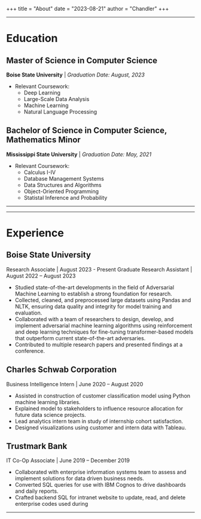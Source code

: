 +++
title = "About"
date = "2023-08-21"
author = "Chandler"
+++

---
# Education

## Master of Science in Computer Science
**Boise State University** | *Graduation Date: August, 2023*
- Relevant Coursework: 
  - Deep Learning
  - Large-Scale Data Analysis
  - Machine Learning
  - Natural Language Processing 

## Bachelor of Science in Computer Science, Mathematics Minor
**Mississippi State University** | *Graduation Date: May, 2021*
- Relevant Coursework: 
  - Calculus I-IV
  - Database Management Systems
  - Data Structures and Algorithms
  - Object-Oriented Programming
  - Statistal Inference and Probability
---
---
# Experience

## Boise State University
Research Associate | August 2023 - Present
Graduate Research Assistant | August 2022 – August 2023
- Studied state-of-the-art developments in the field of Adversarial Machine Learning to establish a strong foundation for research.
- Collected, cleaned, and preprocessed large datasets using Pandas and NLTK, ensuring data quality and integrity for model training and evaluation.
- Collaborated with a team of researchers to design, develop, and implement adversarial machine learning algorithms using reinforcement and deep learning techniques for fine-tuning transformer-based models that outperform current state-of-the-art adversaries.
- Contributed to multiple research papers and presented findings at a conference.


## Charles Schwab Corporation
Business Intelligence Intern | June 2020 – August 2020
- Assisted in construction of customer classification model using Python machine learning libraries. 
- Explained model to stakeholders to influence resource allocation for future data science projects. 
- Lead analytics intern team in study of internship cohort satisfaction.
- Designed visualizations using customer and intern data with Tableau. 

## Trustmark Bank
IT Co-Op Associate | June 2019 – December 2019
- Collaborated with enterprise information systems team to assess and implement solutions for data driven business needs. 
- Converted SQL queries for use with IBM Cognos to drive dashboards and daily reports.
- Crafted backend SQL for intranet website to update, read, and delete enterprise codes used during
---